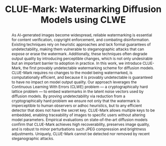 ---
title: "CLUE-Mark: Watermarking Diffusion Models using CLWE"
authors:
 - slug: kareem
 - slug: aashish
 - name: Prateek Saxena
   url: https://www.comp.nus.edu.sg/~prateeks/

publication: In Review
year: 2024
pub_url: https://arxiv.org/html/2411.11434v3
category: [Watermark]
abstract: "As AI-generated images become widespread, reliable watermarking is essential for content verification, copyright enforcement, and combating disinformation. Existing techniques rely on heuristic approaches and lack formal guarantees of undetectability, making them vulnerable to steganographic attacks that can expose or erase the watermark. Additionally, these techniques often degrade output quality by introducing perceptible changes, which is not only undesirable but an important barrier to adoption in practice.

In this work, we introduce CLUE-Mark, the first provably undetectable watermarking scheme for diffusion models. CLUE-Mark requires no changes to the model being watermarked, is computationally efficient, and because it is provably undetectable is guaranteed to have no impact on model output quality. Our approach leverages the Continuous Learning With Errors (CLWE) problem — a cryptographically hard lattice problem — to embed watermarks in the latent noise vectors used by diffusion models. By proving undetectability via reduction from a cryptographically hard problem we ensure not only that the watermark is imperceptible to human observers or adhoc heuristics, but to any efficient detector that does not have the secret key. CLUE-Mark allows multiple keys to be embedded, enabling traceability of images to specific users without altering model parameters. Empirical evaluations on state-of-the-art diffusion models confirm that CLUE-Mark achieves high recoverability, preserves image quality, and is robust to minor perturbations such JPEG compression and brightness adjustments. Uniquely, CLUE-Mark cannot be detected nor removed by recent steganographic attacks."
---